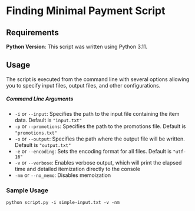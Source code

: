 # Finding Minimal Payment Script

## Requirements

**Python Version**: This script was written using Python 3.11.

## Usage

The script is executed from the command line with several options allowing you to specify input files, output files, and other configurations.

##### Command Line Arguments

- `-i` or `--input`: Specifies the path to the input file containing the item data. Default is `"input.txt"`
- `-p` or `--promotions`: Specifies the path to the promotions file. Default is `"promotions.txt"`
- `-o` or `--output`: Specifies the path where the output file will be written. Default is `"output.txt"`
- `-e` or `--encoding`: Sets the encoding format for all files. Default is `"utf-16"`
- `-v` or `--verbose`: Enables verbose output, which will print the elapsed time and detailed itemization directly to the console
- `-nm` or `--no_memo`: Disables memoization

### Sample Usage

```
python script.py -i simple-input.txt -v -nm
```

